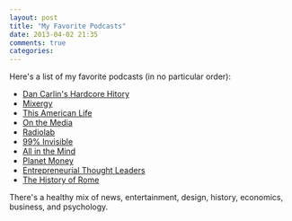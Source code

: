 ```yaml
---
layout: post
title: "My Favorite Podcasts"
date: 2013-04-02 21:35
comments: true
categories: 
---
```


Here's a list of my favorite podcasts (in no particular order):

- [Dan Carlin's Hardcore Hitory](http://www.dancarlin.com/disp.php/hh)
- [Mixergy](https://mixergy.com/)
- [This American Life](http://www.thisamericanlife.org/)
- [On the Media](http://www.onthemedia.org/)
- [Radiolab](http://www.radiolab.org/)
- [99% Invisible](http://99percentinvisible.org/)
- [All in the Mind](http://www.abc.net.au/radionational/programs/allinthemind/)
- [Planet Money](http://www.npr.org/blogs/money/)
- [Entrepreneurial Thought Leaders](http://ecorner.stanford.edu/podcasts.html)
- [The History of Rome](http://thehistoryofrome.typepad.com/)

There's a healthy mix of news, entertainment, design, history, economics,
business, and psychology.
